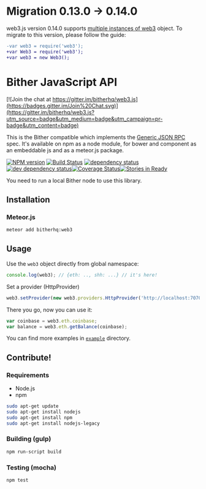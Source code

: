 # Migration 0.13.0 -> 0.14.0

web3.js version 0.14.0 supports [multiple instances of web3](https://github.com/ethereum/web3.js/issues/297) object.
To migrate to this version, please follow the guide:

```diff
-var web3 = require('web3');
+var Web3 = require('web3');
+var web3 = new Web3();
```


# Bither JavaScript API

[![Join the chat at https://gitter.im/bitherhq/web3.js](https://badges.gitter.im/Join%20Chat.svg)](https://gitter.im/bitherhq/web3.js?utm_source=badge&utm_medium=badge&utm_campaign=pr-badge&utm_content=badge)

This is the Bither compatible
which implements the [Generic JSON RPC](https://github.com/ethereum/wiki/wiki/JSON-RPC) spec. It's available on npm as a node module, for bower and component as an embeddable js and as a meteor.js package.

[![NPM version][npm-image]][npm-url] [![Build Status][travis-image]][travis-url] [![dependency status][dep-image]][dep-url] [![dev dependency status][dep-dev-image]][dep-dev-url][![Coverage Status][coveralls-image]][coveralls-url][![Stories in Ready][waffle-image]][waffle-url]


You need to run a local Bither node to use this library.


## Installation

### Meteor.js

```bash
meteor add bitherhq:web3
```

## Usage
Use the `web3` object directly from global namespace:

```js
console.log(web3); // {eth: .., shh: ...} // it's here!
```

Set a provider (HttpProvider)

```js
web3.setProvider(new web3.providers.HttpProvider('http://localhost:7070'));
```

There you go, now you can use it:

```js
var coinbase = web3.eth.coinbase;
var balance = web3.eth.getBalance(coinbase);
```

You can find more examples in [`example`](https://github.com/ethereum/web3.js/tree/master/example) directory.


## Contribute!

### Requirements

* Node.js
* npm

```bash
sudo apt-get update
sudo apt-get install nodejs
sudo apt-get install npm
sudo apt-get install nodejs-legacy
```

### Building (gulp)

```bash
npm run-script build
```


### Testing (mocha)

```bash
npm test
```

[npm-image]: https://badge.fury.io/js/web3.png
[npm-url]: https://npmjs.org/package/web3
[travis-image]: https://travis-ci.org/ethereum/web3.js.svg
[travis-url]: https://travis-ci.org/ethereum/web3.js
[dep-image]: https://david-dm.org/ethereum/web3.js.svg
[dep-url]: https://david-dm.org/ethereum/web3.js
[dep-dev-image]: https://david-dm.org/ethereum/web3.js/dev-status.svg
[dep-dev-url]: https://david-dm.org/ethereum/web3.js#info=devDependencies
[coveralls-image]: https://coveralls.io/repos/ethereum/web3.js/badge.svg?branch=master
[coveralls-url]: https://coveralls.io/r/ethereum/web3.js?branch=master
[waffle-image]: https://badge.waffle.io/ethereum/web3.js.svg?label=ready&title=Ready
[waffle-url]: http://waffle.io/ethereum/web3.js

